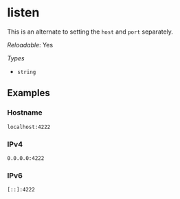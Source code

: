 # listen

This is an alternate to setting the `host` and `port` separately.

*Reloadable*: Yes

*Types*

- `string`


## Examples

### Hostname
```
localhost:4222
```
### IPv4
```
0.0.0.0:4222
```
### IPv6
```
[::]:4222
```

